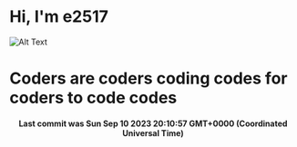 # Hi, I'm e2517

![Alt Text](https://github.com/E2517/e2517/blob/master/images/background.gif)

# Coders are coders coding codes for coders to code codes

<h4 align="center">Last commit was Sun Sep 10 2023 20:10:57 GMT+0000 (Coordinated Universal Time)</h4>
